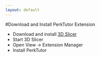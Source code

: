 ```yaml
---
layout: default
---
```

#Download and Install PerkTutor Extension

* Download and install [3D Slicer](download.slicer.org)
* Start 3D Slicer
* Open View -> Extension Manager
* Install PerkTutor